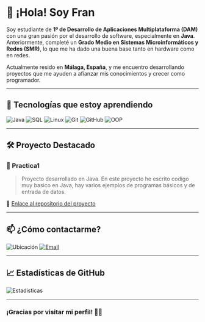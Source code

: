 # 👋 ¡Hola! Soy Fran

Soy estudiante de **1º de Desarrollo de Aplicaciones Multiplataforma (DAM)** con una gran pasión por el desarrollo de software, especialmente en **Java**. Anteriormente, completé un **Grado Medio en Sistemas Microinformáticos y Redes (SMR)**, lo que me ha dado una buena base tanto en hardware como en redes.

Actualmente resido en **Málaga, España**, y me encuentro desarrollando proyectos que me ayuden a afianzar mis conocimientos y crecer como programador.

---

## 🚀 Tecnologías que estoy aprendiendo

![Java](https://img.shields.io/badge/Java-%23ED8B00.svg?style=for-the-badge&logo=java&logoColor=white)
![SQL](https://img.shields.io/badge/SQL-4479A1?style=for-the-badge&logo=postgresql&logoColor=white)
![Linux](https://img.shields.io/badge/Linux-FCC624?style=for-the-badge&logo=linux&logoColor=black)
![Git](https://img.shields.io/badge/Git-F05032?style=for-the-badge&logo=git&logoColor=white)
![GitHub](https://img.shields.io/badge/GitHub-100000?style=for-the-badge&logo=github&logoColor=white)
![OOP](https://img.shields.io/badge/OOP-%23007ACC?style=for-the-badge&logo=code&logoColor=white)

---

## 🛠️ Proyecto Destacado

### 📌 Practica1
> Proyecto desarrollado en Java. En este proyecto he escrito codigo muy basico en Java, hay varios ejemplos de programas básicos y de entrada de datos.

🔗 [Enlace al repositorio del proyecto](https://github.com/ftor22-es/Practica1)

---

## 📫 ¿Cómo contactarme?

![Ubicación](https://img.shields.io/badge/Ubicación-Málaga,%20España-blue?style=for-the-badge&logo=googlemaps)
[![Email](https://img.shields.io/badge/Email-ftor22--es@proton.me-D14836?style=for-the-badge&logo=gmail&logoColor=white)](mailto:ftor22-es@proton.me)

---

## 📈 Estadísticas de GitHub

![Estadisticas](https://github-readme-stats.vercel.app/api?username=ftor22-es&show_icons=true&theme=radical)

---

### ¡Gracias por visitar mi perfil! 👨‍💻
